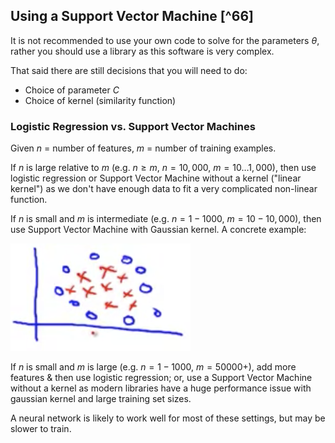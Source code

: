 ## Using a Support Vector Machine [^66]

It is not recommended to use your own code to solve for the parameters $\theta$, rather you should use a library as this software is very complex.

That said there are still decisions that you will need to do:

* Choice of parameter $C$
* Choice of kernel (similarity function)

### Logistic Regression vs. Support Vector Machines

Given $n$ = number of features, $m$ = number of training examples.

If $n$ is large relative to $m$ (e.g. $n\ge m$, $n=10,000$, $m = 10…1,000$), then use logistic regression or Support Vector Machine without a kernel ("linear kernel") as we don't have enough data to fit a very complicated non-linear function.

If $n$ is small and $m$ is intermediate (e.g. $n=1-1000$, $m=10-10,000$), then use Support Vector Machine with Gaussian kernel.  A concrete example:

![](06-using-an-svm.assets/image-20210524055708080.png)

If $n$ is small and $m$ is large (e.g. $n=1-1000$, $m=50000+$), add more features & then use logistic regression; or, use a Support Vector Machine without a kernel as modern libraries have a huge performance issue with gaussian kernel and large training set sizes.

A neural network is likely to work well for most of these settings, but may be slower to train.
